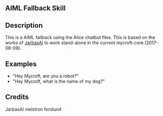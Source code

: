 ## AIML Fallback Skill


## Description 
This is a AIML fallback using the Alice chatbot files. This is based on the works of [JarbasAI](https://github.com/JarbasAI) to work stand-alone in the current mycroft-core (2017-08-09). 

## Examples 
* "Hey Mycroft, are you a robot?"
* "Hey Mycroft, what is the name of my dog?"

## Credits 
JarbasAI
nielstron
forslund
